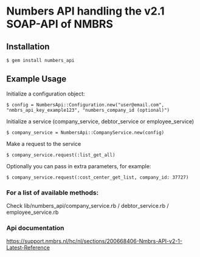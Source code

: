 # Numbers API handling the v2.1 SOAP-API of NMBRS


## Installation

    $ gem install numbers_api


## Example Usage

  Initialize a configuration object:

    $ config = NumbersApi::Configuration.new("user@email.com", "nmbrs_api_key_example123", "numbers_company_id (optional)")

  Initialize a service (company_service, debtor_service or employee_service)

    $ company_service = NumbersApi::CompanyService.new(config)

  Make a request to the service

    $ company_service.request(:list_get_all)

  Optionally you can pass in extra parameters, for example:

    $ company_service.request(:cost_center_get_list, company_id: 37727)


### For a list of available methods:

  Check lib/numbers_api/company_service.rb / debtor_service.rb / employee_service.rb


### Api documentation

  https://support.nmbrs.nl/hc/nl/sections/200668406-Nmbrs-API-v2-1-Latest-Reference